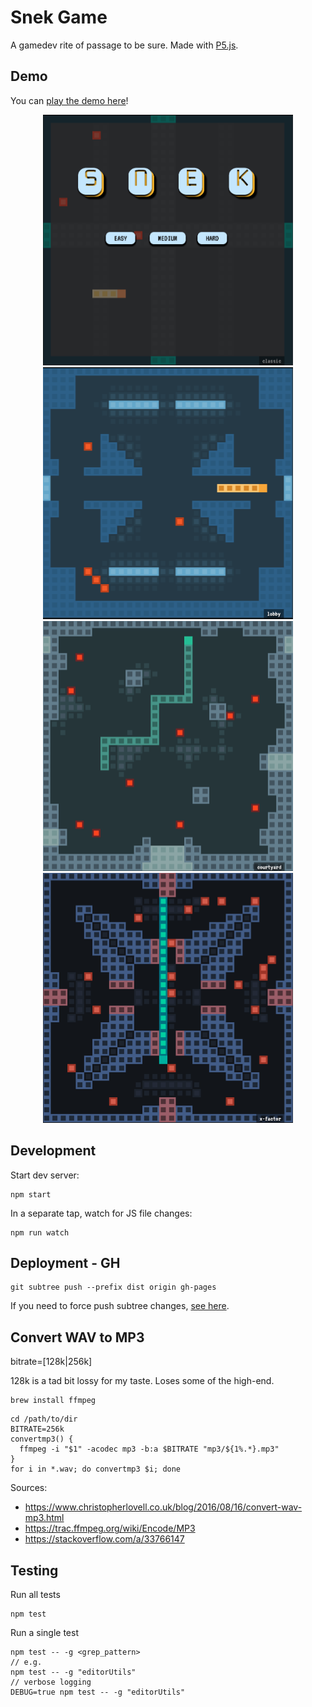 # Snek Game

A gamedev rite of passage to be sure. Made with [P5.js](https://p5js.org/).

## Demo

You can [play the demo here](https://townofdon.github.io/snek-js/)!

<p align="center">
    <a href="https://townofdon.github.io/snek-js/" target="_blank" ref="noopener noreferrer"><img alt="screenshot of game" src="./public/readme/snek-screenshot.png" width="400" align="bottom"/></a>
    <a href="https://townofdon.github.io/snek-js/" target="_blank" ref="noopener noreferrer"><img alt="screenshot of game" src="./public/readme/screenshot-02.png" width="400" align="bottom"/></a>
    <a href="https://townofdon.github.io/snek-js/" target="_blank" ref="noopener noreferrer"><img alt="screenshot of game" src="./public/readme/screenshot-03.png" width="400" align="bottom"/></a>
    <a href="https://townofdon.github.io/snek-js/" target="_blank" ref="noopener noreferrer"><img alt="screenshot of game" src="./public/readme/screenshot-04.png" width="400" align="bottom"/></a>
</p>

## Development

Start dev server:

```
npm start
```

In a separate tap, watch for JS file changes:

```
npm run watch
```

## Deployment - GH

```
git subtree push --prefix dist origin gh-pages
```

If you need to force push subtree changes, [see here](https://gist.github.com/tduarte/eac064b4778711b116bb827f8c9bef7b).


## Convert WAV to MP3

bitrate=[128k|256k]

128k is a tad bit lossy for my taste. Loses some of the high-end.

```
brew install ffmpeg
```

```
cd /path/to/dir
BITRATE=256k
convertmp3() {
  ffmpeg -i "$1" -acodec mp3 -b:a $BITRATE "mp3/${1%.*}.mp3"
}
for i in *.wav; do convertmp3 $i; done
```

Sources:

- https://www.christopherlovell.co.uk/blog/2016/08/16/convert-wav-mp3.html
- https://trac.ffmpeg.org/wiki/Encode/MP3
- https://stackoverflow.com/a/33766147

## Testing

Run all tests

```
npm test
```

Run a single test

```
npm test -- -g <grep_pattern>
// e.g.
npm test -- -g "editorUtils"
// verbose logging
DEBUG=true npm test -- -g "editorUtils"
```
